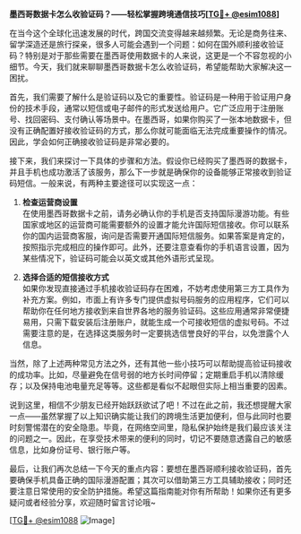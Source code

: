 **墨西哥数据卡怎么收验证码？——轻松掌握跨境通信技巧[[TG💪+ @esim1088](https://t.me/s/esim1088)]**

在当今这个全球化迅速发展的时代，跨国交流变得越来越频繁。无论是商务往来、留学深造还是旅行探亲，很多人可能会遇到一个问题：如何在国外顺利接收验证码？特别是对于那些需要在墨西哥使用数据卡的人来说，这更是一个不容忽视的小细节。今天，我们就来聊聊墨西哥数据卡怎么收验证码，希望能帮助大家解决这一困扰。

首先，我们需要了解什么是验证码以及它的重要性。验证码是一种用于验证用户身份的技术手段，通常以短信或电子邮件的形式发送给用户。它广泛应用于注册账号、找回密码、支付确认等场景中。在墨西哥，如果你购买了一张本地数据卡，但没有正确配置好接收验证码的方式，那么你就可能面临无法完成重要操作的情况。因此，学会如何正确接收验证码是非常必要的。

接下来，我们来探讨一下具体的步骤和方法。假设你已经购买了墨西哥的数据卡，并且手机也成功激活了该服务，那么下一步就是确保你的设备能够正常接收到验证码短信。一般来说，有两种主要途径可以实现这一点：

1. **检查运营商设置**  
   在使用墨西哥数据卡之前，请务必确认你的手机是否支持国际漫游功能。有些国家或地区的运营商可能需要额外的设置才能允许国际短信接收。你可以联系你的国内运营商客服，询问是否需要开通国际短信服务。如果答案是肯定的，按照指示完成相应的操作即可。此外，还要注意查看你的手机语言设置，因为某些情况下，验证码可能会以英文或其他外语形式呈现。

2. **选择合适的短信接收方式**  
   如果你发现直接通过手机接收验证码存在困难，不妨考虑使用第三方工具作为补充方案。例如，市面上有许多专门提供虚拟号码服务的应用程序，它们可以帮助你在任何地方接收到来自世界各地的服务验证码。这些应用通常非常便捷易用，只需下载安装后注册账户，就能生成一个可接收短信的虚拟号码。不过需要注意的是，在选择这类服务时一定要挑选信誉良好的平台，以免泄露个人信息。

当然，除了上述两种常见方法之外，还有其他一些小技巧可以帮助提高验证码接收的成功率。比如，尽量避免在信号弱的地方长时间停留；定期重启手机以清除缓存；以及保持电池电量充足等等。这些都是看似不起眼但实际上相当重要的因素。

说到这里，相信不少朋友已经开始跃跃欲试了吧！不过在此之前，我还想提醒大家一点——虽然掌握了以上知识确实能让我们的跨境生活更加便利，但与此同时也要时刻警惕潜在的安全隐患。毕竟，在网络空间里，隐私保护始终是我们最应该关注的问题之一。因此，在享受技术带来的便利的同时，切记不要随意透露自己的敏感信息，比如身份证号、银行账户等。

最后，让我们再次总结一下今天的重点内容：要想在墨西哥顺利接收验证码，首先要确保手机具备正确的国际漫游配置；其次可以借助第三方工具辅助接收；同时还要注意日常使用的安全防护措施。希望这篇指南能对你有所帮助！如果你还有更多疑问或者经验分享，欢迎随时留言讨论哦~

[[TG💪+ @esim1088](https://t.me/s/esim1088) ![Image](https://i.postimg.cc/4NQfJmqS/Snipaste-2025-05-13-00-14-12.png)]
